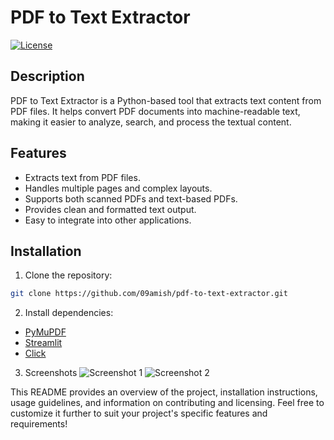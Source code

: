 # PDF to Text Extractor

[![License](https://img.shields.io/badge/license-MIT-blue.svg)](https://opensource.org/licenses/MIT)

## Description

PDF to Text Extractor is a Python-based tool that extracts text content from PDF files. It helps convert PDF documents into machine-readable text, making it easier to analyze, search, and process the textual content.

## Features

- Extracts text from PDF files.
- Handles multiple pages and complex layouts.
- Supports both scanned PDFs and text-based PDFs.
- Provides clean and formatted text output.
- Easy to integrate into other applications.

## Installation

1. Clone the repository:
```bash
git clone https://github.com/09amish/pdf-to-text-extractor.git
```
2. Install dependencies:

- [PyMuPDF](https://github.com/pymupdf/PyMuPDF)
- [Streamlit](https://github.com/streamlit/streamlit)
- [Click](https://github.com/pallets/click)

3. Screenshots
   ![Screenshot 1](https://i.imgur.com/LdOF9yu.png)
   ![Screenshot 2](https://i.imgur.com/qQhPdgT.png)


This README provides an overview of the project, installation instructions, usage guidelines, and information on contributing and licensing. Feel free to customize it further to suit your project's specific features and requirements!




